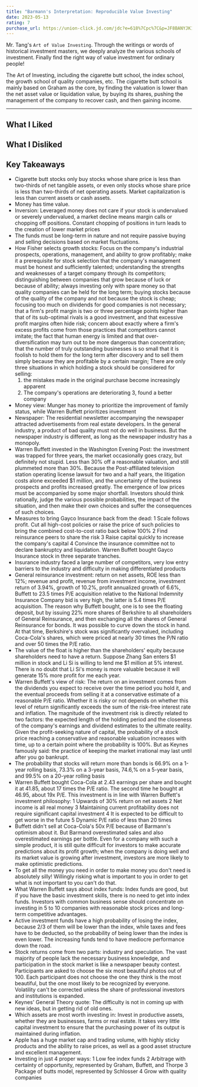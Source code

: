 ```yaml
---
title: "Barmann's Interpretation: Reproducible Value Investing"
date: 2023-05-13
rating: 7
purchase_url: https://union-click.jd.com/jdc?e=618%7Cpc%7C&p=JF8BANYJK1olXwQBUVpdAE8SAF8IGFIXWwICVW4ZVxNJXF9RXh5UHw0cSgYYXBcIWDoXSQVJQwYBXVxbDEsWHDZNRwYlNEdQVjgEDBB1Ax1dHFNVOwJKHTkPeEcbM244GFoWXgYEUV9VC3snA2g4STXN67Da8e9B3OGY1uefK1olXQELVlZaC0wUCmgMG2sSXQ8yCA4DSxNTUzBbG2slbQUyU15UHE1lQj0cHSklbQYyV25dCUseC2sNHFwRXhoCVFlYDUwLA2gBGVMSXgECXVteDXsVAm4MEmsl
---
```


Mr. Tang's `Art of Value Investing`. Through the writings or words of historical investment masters, we deeply analyze the various schools of investment. Finally find the right way of value investment for ordinary people!

The Art of Investing, including the cigarette butt school, the index school, the growth school of quality companies, etc. The cigarette butt school is mainly based on Graham as the core, by finding the valuation is lower than the net asset value or liquidation value, by buying its shares, pushing the management of the company to recover cash, and then gaining income.


<!--more-->



---

## What I Liked

## What I Disliked

## Key Takeaways

- Cigarette butt stocks only buy stocks whose share price is less than two-thirds of net tangible assets, or even only stocks whose share price is less than two-thirds of net operating assets. Market capitalization is less than current assets or cash assets.
- Money has time value.
- Inversion: Leveraged money does not care if your stock is undervalued or severely undervalued, a market decline means margin calls or chopping off positions. Constant chopping of positions in turn leads to the creation of lower market prices
- The funds must be long-term in nature and not require passive buying and selling decisions based on market fluctuations.
- How Fisher selects growth stocks:
  Focus on the company's industrial prospects, operations, management, and ability to grow profitably;
  make it a prerequisite for stock selection that the company's management must be honest and sufficiently talented;
  understanding the strengths and weaknesses of a target company through its competitors;
  distinguishing between companies that grow because of luck or because of ability;
  always investing only with spare money so that quality companies can be held for the long term;
  buying stocks because of the quality of the company and not because the stock is cheap;
  focusing too much on dividends for good companies is not necessary;
  that a firm's profit margin is two or three percentage points higher than that of its sub-optimal rivals is a good investment, and that excessive profit margins often hide risk;
  concern about exactly where a firm's excess profits come from those practices that competitors cannot imitate;
  the fact that human energy is limited and that over-diversification may turn out to be more dangerous than concentration;
  that the number of truly outstanding businesses is so small that it is foolish to hold them for the long term after discovery and to sell them simply because they are profitable by a certain margin;
  There are only three situations in which holding a stock should be considered for selling:
  1. the mistakes made in the original purchase become increasingly apparent
  2. The company's operations are deteriorating
     3, found a better company
- Money view: Munger has money to prioritize the improvement of family status, while Warren Buffett prioritizes investment
- Newspaper: The residential newsletter accompanying the newspaper attracted advertisements from real estate developers. In the general industry, a product of bad quality must not do well in business. But the newspaper industry is different, as long as the newspaper industry has a monopoly.
- Warren Buffett invested in the Washington Evening Post: the investment was trapped for three years, the market occasionally goes crazy, but definitely not stupid. Less than 30% off a reasonable valuation, and still plummeted more than 30%. Because the Post-affiliated television station operating license lawsuit for two and a half years, the litigation costs alone exceeded $1 million, and the uncertainty of the business prospects and profits increased greatly. The emergence of low prices must be accompanied by some major shortfall. Investors should think rationally, judge the various possible probabilities, the impact of the situation, and then make their own choices and suffer the consequences of such choices.
- Measures to bring Gayco Insurance back from the dead: 1 Scale follows profit. Cut all high-cost policies or raise the price of such policies to bring the combined cost-to-cost ratio back below 100% 2 Find reinsurance peers to share the risk 3 Raise capital quickly to increase the company's capital 4 Convince the insurance committee not to declare bankruptcy and liquidation. Warren Buffett bought Gayco Insurance stock in three separate tranches.
- Insurance industry faced a large number of competitors, very low entry barriers to the industry and difficulty in making differentiated products
- General reinsurance investment: return on net assets, ROE less than 12%; revenue and profit, revenue from investment income, investment return of 3.94%, growth of 10.2%, profit annualized growth of 6.6%, Buffett to 23.5 times P/E acquisition relative to the National Indemnity Insurance Company bid is very high, the latter is 5.4 times P/E acquisition. The reason why Buffett bought, one is to see the floating deposit, but by issuing 22% more shares of Berkshire to all shareholders of General Reinsurance, and then exchanging all the shares of General Reinsurance for bonds. It was possible to curve down the stock in hand. At that time, Berkshire's stock was significantly overvalued, including Coca-Cola's shares, which were priced at nearly 30 times the P/N ratio and over 50 times the P/E ratio.
- The value of the float is higher than the shareholders' equity because shareholders need to have a return. Suppose Zhang San enters $1 million in stock and Li Si is willing to lend me $1 million at 5% interest. There is no doubt that Li Si's money is more valuable because it will generate 15% more profit for me each year.
- Warren Buffett's view of risk: The return on an investment comes from the dividends you expect to receive over the time period you hold it, and the eventual proceeds from selling it at a conservative estimate of a reasonable P/E ratio. Whether it is risky or not depends on whether this level of return significantly exceeds the sum of the risk-free interest rate and inflation. The magnitude of the investment risk is directly related to two factors: the expected length of the holding period and the closeness of the company's earnings and dividend estimates to the ultimate reality. Given the profit-seeking nature of capital, the probability of a stock price reaching a conservative and reasonable valuation increases with time, up to a certain point where the probability is 100%. But as Keynes famously said: the practice of keeping the market irrational may last until after you go bankrupt.
- The probability that stocks will return more than bonds is 66.9% on a 1-year rolling basis, 73.3% on a 3-year basis, 74.6,% on a 5-year basis, and 99.5% on a 20-year rolling basis
- Warren Buffett bought Coca-Cola at 2.43 earnings per share and bought it at 41.85, about 17 times the P/E ratio. The second time he bought at 46.95, about 19x P/E. This investment is in line with Warren Buffett's investment philosophy: 1 Upwards of 30% return on net assets 2 Net income is all real money 3 Maintaining current profitability does not require significant capital investment 4 It is expected to be difficult to get worse in the future 5 Dynamic P/E ratio of less than 20 times
- Buffett didn't sell at Coca-Cola's 50x P/E because of Barmann's optimism about it. But Barmand overestimated sales and also overestimated earnings per bottle. Even for a company with such a simple product, it is still quite difficult for investors to make accurate predictions about its profit growth; when the company is doing well and its market value is growing after investment, investors are more likely to make optimistic predictions.
- To get all the money you need in order to make money you don't need is absolutely silly! Willingly risking what is important to you in order to get what is not important to you can't do that.
- What Warren Buffett says about index funds: Index funds are good, but if you have the basic investment skills, there is no need to get into index funds. Investors with common business sense should concentrate on investing in 5 to 10 companies with reasonable stock prices and long-term competitive advantages.
- Active investment funds have a high probability of losing the index, because 2/3 of them will be lower than the index, while taxes and fees have to be deducted, so the probability of being lower than the index is even lower. The increasing funds tend to have mediocre performance down the road.
- Stock returns come from two parts: industry and speculation. The vast majority of people lack the necessary business knowledge, and participation in the stock market is like a newspaper beauty contest. Participants are asked to choose the six most beautiful photos out of 100. Each participant does not choose the one they think is the most beautiful, but the one most likely to be recognized by everyone. Volatility can't be corrected unless the share of professional investors and institutions is expanded.
- Keynes' General Theory quote: The difficulty is not in coming up with new ideas, but in getting rid of old ones.
- Which assets are most worth investing in: Invest in productive assets, whether they are businesses, farms or real estate. It takes very little capital investment to ensure that the purchasing power of its output is maintained during inflation.
- Apple has a huge market cap and trading volume, with highly sticky products and the ability to raise prices, as well as a good asset structure and excellent management.
- Investing in just 4 proper ways: 1 Low fee index funds 2 Arbitrage with certainty of opportunity, represented by Graham, Buffett, and Thorpe 3 Package of butts model, represented by Schlosser 4 Grow with quality companies
